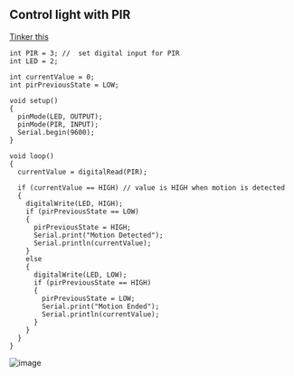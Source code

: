 

## Control light with PIR

[Tinker this](https://www.tinkercad.com/things/jNB3oPKtWiy)

```uno
int PIR = 3; //  set digital input for PIR
int LED = 2;

int currentValue = 0;
int pirPreviousState = LOW;

void setup()
{
  pinMode(LED, OUTPUT);
  pinMode(PIR, INPUT);
  Serial.begin(9600);
}

void loop()
{
  currentValue = digitalRead(PIR);

  if (currentValue == HIGH) // value is HIGH when motion is detected
  {
    digitalWrite(LED, HIGH);
    if (pirPreviousState == LOW)
    {
      pirPreviousState = HIGH;
      Serial.print("Motion Detected");
      Serial.println(currentValue);
    }
    else
    {
      digitalWrite(LED, LOW);
      if (pirPreviousState == HIGH)
      {
        pirPreviousState = LOW;
        Serial.print("Motion Ended");
        Serial.println(currentValue);
      }
    }
  }
}
```

![image](https://github.com/yeasin50/AssetsFor_/assets/46500228/e10e3244-ad93-4433-951b-93017946042b)
